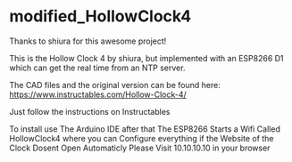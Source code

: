 # modified_HollowClock4

Thanks to shiura for this awesome project!

This is the Hollow Clock 4 by shiura, but implemented with an ESP8266 D1 which can get the real time from an NTP server.

The CAD files and the original version can be found here:
https://www.instructables.com/Hollow-Clock-4/

Just follow the instructions on Instructables

To install use The Arduino IDE after that The ESP8266 Starts a Wifi Called HollowClock4 where you can Configure everything if the Website of the Clock Dosent Open Automaticly Please Visit 10.10.10.10 in your browser 
